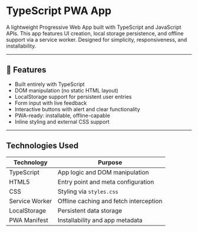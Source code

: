# TypeScript PWA App

A lightweight Progressive Web App built with TypeScript and JavaScript APIs. This app features  UI creation, local storage persistence, and offline support via a service worker. Designed for simplicity, responsiveness, and installability.

---

## 🚀 Features

- Built entirely with TypeScript
-  DOM manipulation (no static HTML layout)
-  LocalStorage support for persistent user entries
-  Form input with live feedback
-  Interactive buttons with alert and clear functionality
-  PWA-ready: installable, offline-capable
-  Inline styling and external CSS support

---

## Technologies Used

| Technology     | Purpose                          |
|----------------|----------------------------------|
| TypeScript     | App logic and DOM manipulation   |
| HTML5          | Entry point and meta configuration |
| CSS            | Styling via `styles.css`         |
| Service Worker | Offline caching and fetch interception |
| LocalStorage   | Persistent data storage          |
| PWA Manifest   | Installability and app metadata  |

